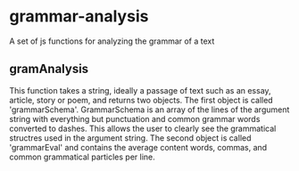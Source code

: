 grammar-analysis
================

A set of js functions for analyzing the grammar of a text

gramAnalysis
------------

This function takes a string, ideally a passage of text such as an essay, article, story or poem, and returns two objects. 
The first object is called 'grammarSchema'. GrammarSchema is an array of the lines of the argument string with everything
but punctuation and common grammar words converted to dashes. This allows the user to clearly see the grammatical structres 
used in the argument string. The second object is called 'grammarEval' and contains the average content words, commas, and common
grammatical particles per line.
